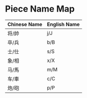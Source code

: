 # Piece Name Map

| Chinese Name | English Name |
|--------------|--------------|
| 将/帥        |    j/J        |
| 卒/兵        |    b/B        |
| 士/仕        |    s/S        |
| 象/相        |    x/X        |
| 马/馬          |    m/M        |
| 车/車           |    c/C        |
| 炮/砲           |    p/P        |
